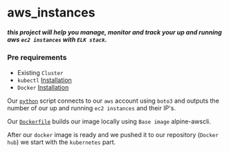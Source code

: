 #                                             **aws_instances**
##### this project will help you manage, monitor and track your up and running aws `ec2 instances` with `ELK stack`.
### Pre requirements

- Existing `Cluster` 
- `kubectl` [Installation](https://kubernetes.io/docs/tasks/tools/install-kubectl/)
- `Docker` [Installation](https://docs.docker.com/engine/install/)

Our [`python`](./app_package/ec2_instance.py) script connects to our `aws` account using `boto3` and outputs the number of our up and running `ec2 instances` and their IP's.

Our [`Dockerfile`](./app_package/Dockerfile) builds our image locally using `Base image` alpine-awscli.

After our `docker` image is ready and we pushed it to our repository (`Docker hub`) we start with the `kubernetes` part. 
